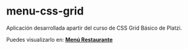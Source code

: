 # menu-css-grid

Aplicación desarrollada apartir del curso de CSS Grid Básico de Platzi.

Puedes visualizarlo en: **[Menú Restaurante](https://ingrafaelmartinez.github.io/menu-css-grid/ "Menú Restaurante")**
